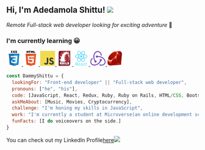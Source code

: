 <h2> Hi, I'm Adedamola Shittu! <img src="https://media.giphy.com/media/26Fxy3Iz1ari8oytO/giphy.gif" width="70"></h2>

<p><em>Remote Full-stack web developer looking for exciting adventure</em> 🎉 </p>

### I'm currently learning 😀


<p align="left"> <a href="https://www.w3schools.com/css/" target="_blank"> <img src="https://raw.githubusercontent.com/devicons/devicon/master/icons/css3/css3-original-wordmark.svg" alt="css3" width="40" height="40"/> </a> <a href="https://www.w3.org/html/" target="_blank"> <img src="https://raw.githubusercontent.com/devicons/devicon/master/icons/html5/html5-original-wordmark.svg" alt="html5" width="40" height="40"/> </a> <a href="https://developer.mozilla.org/en-US/docs/Web/JavaScript" target="_blank"> <img src="https://raw.githubusercontent.com/devicons/devicon/master/icons/javascript/javascript-original.svg" alt="javascript" width="40" height="40"/> </a> <a href="https://rubyonrails.org" target="_blank"> <img src="https://raw.githubusercontent.com/devicons/devicon/master/icons/rails/rails-original-wordmark.svg" alt="rails" width="40" height="40"/> </a> <a href="https://reactjs.org/" target="_blank"> <img src="https://raw.githubusercontent.com/devicons/devicon/master/icons/react/react-original-wordmark.svg" alt="react" width="40" height="40"/> </a> <a href="https://redux.js.org" target="_blank"> <img src="https://raw.githubusercontent.com/devicons/devicon/master/icons/redux/redux-original.svg" alt="redux" width="40" height="40"/> </a> <a href="https://www.ruby-lang.org/en/" target="_blank"> <img src="https://raw.githubusercontent.com/devicons/devicon/master/icons/ruby/ruby-original.svg" alt="ruby" width="40" height="40"/> </a> </p>


```javascript
const DammyShittu = {
  lookingFor: "Front-end developer" || "Full-stack web developer",
  pronouns: ["he", "his"],
  code: [JavaScript, React, Redux, Ruby, Ruby on Rails, HTML/CSS, Bootstrap],
  askMeAbout: [Music, Movies, Cryptocurrency],
  challenge: "I'm honing my skills in JavaScript",
  work: "I'm currently a student at Microverse(an online development school)"
  funFacts: [I do voiceovers on the side.]
}
```

<p>You can check out my LinkedIn Profile<a href="https://www.linkedin.com/in/adedamola-shittu-3ab465172/">here</a><img src="https://media.giphy.com/media/cKPse5DZaptID3YAMK/giphy.gif" width="60"></p>
